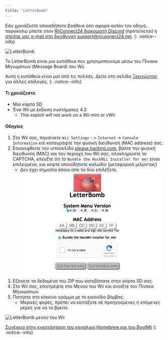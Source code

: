 ```yaml
---
title: "LetterBomb"
---
```


Εάν χρειάζεστε οποιαδήποτε βοήθεια όσο αφορά αυτόν τον οδηγό, παρακαλώ μπείτε στον [RiiConnect24 διακομιστή Discord](https://discord.gg/b4Y7jfD) (προτείνεται) ή [στείλτε μας e-mail στη διεύθυνση support@riiconnect24.net](mailto:support@riiconnect24.net).
{: .notice--info}

![LetterBomb](/images/letterbomb.png)

Το LetterBomb είναι μια ευπάθεια που χρησιμοποιούμε μέσω του Πίνακα Μηνυμάτων (Message Board) του Wii.

Αυτή η ευπάθεια είναι μια από τις πολλές. Δείτε στη σελίδα [Ξεκινώντας](/get-started) για άλλες επιλογές.
{: .notice--info}

#### Τι χρειάζεστε
- Μια κάρτα SD
- Ένα Wii με έκδοση συστήματος 4.3
   - This exploit will not work on a Wii mini or vWii

#### Οδηγίες

1. Στο Wii σας, πηγαίνετε `Wii Settings` - > `Internet` -> `Console Information` και καταγράψτε την φυσική διεύθυνσή (MAC address) σας.
2. Επισκεφθείτε την ιστοσελίδα [please.hackmii.com](https://please.hackmii.com), βάλτε την φυσική διεύθυνση (MAC) και την περιοχή του Wii σας, ολοκληρώστε το CAPTCHA, *ελέγξτε ότι το* `Bundle the HackMii Installer for me!` *είναι επιλεγμένο*, και κόψτε οποιοδήποτε καλώδιο (μεταφορικά μιλώντας)
   - Δεν έχει σημασία όποιο από τα δύο επιλέξετε. ![Οθόνη HackMii](/images/Wii/LetterBomb-PC.png)
3. Εξάγετε τα δεδομένα του ZIP που κατεβάσατε στην κάρτα SD σας.
4. Στο Wii σας, επιστρέψτε στο Μενού του Wii και ανοίξτε τον Πίνακα Μηνυμάτων.
5. Πατήστε στο κόκκινο γράμμα με το εικονίδιο βόμβας.
   - Μερικές φορές, πρέπει να κοιτάξετε σε προηγούμενες ή επόμενες μέρες για να το βρείτε.

![LetterBomb μενού του Wii](/images/Wii/LetterBomb-Wii.png)

[Συνέχεια στην εγκατάσταση του καναλιού Homebrew και του BootMii](hbc)
{: .notice--info}
